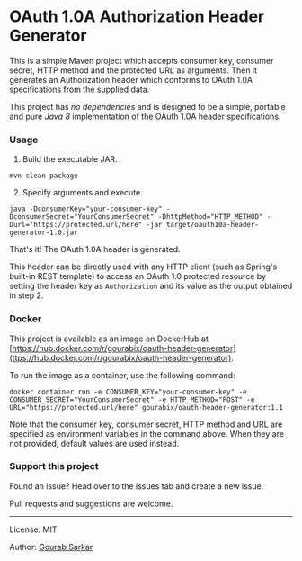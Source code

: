 # OAuth 1.0A Authorization Header Generator

This is a simple Maven project which accepts consumer key, consumer secret, HTTP method and the protected URL as arguments. Then it generates an Authorization header which conforms to OAuth 1.0A specifications from the supplied data.

This project has *no dependencies* and is designed to be a simple, portable and pure *Java 8* implementation of the OAuth 1.0A header specifications.

### Usage

1. Build the executable JAR.

```
mvn clean package
```

2. Specify arguments and execute.

```
java -DconsumerKey="your-consumer-key" -DconsumerSecret="YourConsumerSecret" -DhttpMethod="HTTP_METHOD" -Durl="https://protected.url/here" -jar target/oauth10a-header-generator-1.0.jar
```

That's it! The OAuth 1.0A header is generated.

This header can be directly used with any HTTP client (such as Spring's built-in REST template) to access an OAuth 1.0 protected resource by setting the header key as `Authorization` and its value as the output obtained in step 2.

### Docker

This project is available as an image on DockerHub at [https://hub.docker.com/r/gourabix/oauth-header-generator](ttps://hub.docker.com/r/gourabix/oauth-header-generator).

To run the image as a container, use the following command:

```
docker container run -e CONSUMER_KEY="your-consumer-key" -e CONSUMER_SECRET="YourConsumerSecret" -e HTTP_METHOD="POST" -e URL="https://protected.url/here" gourabix/oauth-header-generator:1.1
```

Note that the consumer key, consumer secret, HTTP method and URL are specified as environment variables in the command above. When they are not provided, default values are used instead.

### Support this project

Found an issue? Head over to the issues tab and create a new issue.

Pull requests and suggestions are welcome.

---

License: MIT

Author: [Gourab Sarkar](https://gourabsarkar.netlify.app)
